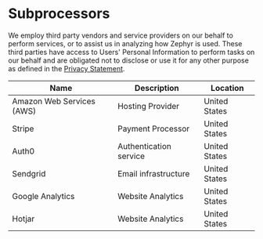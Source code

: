 # Subprocessors

We employ third party vendors and service providers on our behalf to perform services, or to assist us in analyzing how Zephyr is used.  These third parties have access to Users' Personal Information to perform tasks on our behalf and are obligated not to disclose or use it for any other purpose as defined in the [Privacy Statement](../privacy-statement/).

| Name                      | Description            | Location      |
| ------------------------- | ---------------------- | ------------- |
| Amazon Web Services (AWS) | Hosting Provider       | United States |
| Stripe                    | Payment Processor      | United States |
| Auth0                     | Authentication service | United States |
| Sendgrid                  | Email infrastructure   | United States |
| Google Analytics          | Website Analytics      | United States |
| Hotjar                    | Website Analytics      | United States |

